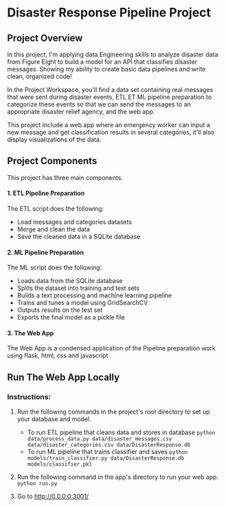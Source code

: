 # Disaster Response Pipeline Project

## Project Overview

In this project, I'm applying data Engineering skills to analyze disaster data from Figure Eight to build a model for an API that classifies disaster messages.
Showing my ability to create basic data pipelines and write clean, organized code!

In the Project Workspace, you'll find a data set containing real messages that were sent during disaster events, ETL ET ML pipeline preparation to categorize these events so that we can send the messages to an appropriate disaster relief agency, and the web app.

This project include a web app where an emergency worker can input a new message and get classification results in several categories, it'll also display visualizations of the data.

## Project Components
This project has three main components.

####  1. ETL Pipeline Preparation
The ETL script does the following:

- Load messages and categories datasets
- Merge and clean the data
- Save the cleaned data in a SQLite database

####  2. ML Pipeline Preparation
The ML script does the following:

- Loads data from the SQLite database
- Splits the dataset into training and test sets
- Builds a text processing and machine learning pipeline
- Trains and tunes a model using GridSearchCV
- Outputs results on the test set
- Exports the final model as a pickle file

####  3. The Web App
The Web App is a condensed application of the Pipeline preparation work using flask, html, css and javascript

## Run The Web App Locally

### Instructions:
1. Run the following commands in the project's root directory to set up your database and model.

    - To run ETL pipeline that cleans data and stores in database
        `python data/process_data.py data/disaster_messages.csv data/disaster_categories.csv data/DisasterResponse.db`
    - To run ML pipeline that trains classifier and saves
        `python models/train_classifier.py data/DisasterResponse.db models/classifier.pkl`

2. Run the following command in the app's directory to run your web app.
    `python run.py`

3. Go to http://0.0.0.0:3001/
